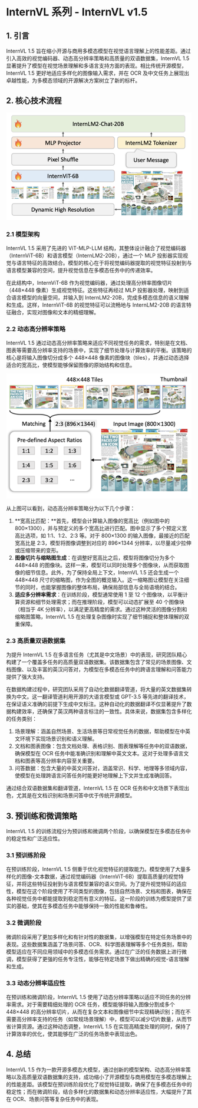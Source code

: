 # InternVL 系列 - InternVL v1.5

## 1. 引言

InternVL 1.5 旨在缩小开源与商用多模态模型在视觉语言理解上的性能差距。通过引入高效的视觉编码器、动态高分辨率策略和高质量的双语数据集，InternVL 1.5 显著提升了模型在视觉场景理解和多语言支持方面的表现。相比传统开源模型，InternVL 1.5 更好地适应多样化的图像输入需求，并在 OCR 及中文任务上展现出卓越性能，为多模态领域的开源解决方案树立了新的标杆。

## 2. 核心技术流程

![picture 0](images/571202fda69f42e192f4072c66e2a1f5918419456e2cd43a30b6f589c0dc48eb.png)

### 2.1 模型架构

InternVL 1.5 采用了先进的 ViT-MLP-LLM 结构，其整体设计融合了视觉编码器（InternViT-6B）和语言模型（InternLM2-20B），通过一个 MLP 投影器实现视觉与语言特征的高效结合。模型的核心在于将视觉编码器提取的视觉特征投射到与语言模型兼容的空间，提升视觉信息在多模态任务中的传递效率。

在此结构中，InternViT-6B 作为视觉编码器，通过处理高分辨率图像切片（448×448 像素）生成视觉特征。这些特征再经过 MLP 投影器处理，映射到适合语言模型的向量空间，并输入到 InternLM2-20B，完成多模态信息的语义理解和生成。这样，InternViT-6B 的视觉特征可以流畅地与 InternLM2-20B 的语言特征融合，实现对图像和文本的精细理解。

### 2.2 动态高分辨率策略


InternVL 1.5 通过动态高分辨率策略来适应不同视觉任务的需求，特别是在文档、图表等需要高分辨率支持的场景中，实现了细节处理与计算效率的平衡。该策略的核心是将输入图像切分成多个 448×448 像素的图像块（tiles），并通过动态选择适合的宽高比，使模型能够保留图像的原始结构和信息。

![picture 1](images/ecbda9369c5e276603d32fcb8b0881231c317382719811763078edea16465298.png)  

从上图可以看到，动态高分辨率策略分为以下几个步骤：

1. **宽高比匹配：**首先，模型会计算输入图像的宽高比（例如图中的 800×1300），并与预定义的多个宽高比进行匹配。图中显示了多个预定义宽高比选项，如 1:1、1:2、2:3 等。对于 800×1300 的输入图像，最接近的匹配宽高比是 2:3，模型将图像调整到对应的 896×1344 分辨率，以尽量减少拉伸或压缩带来的变形。
2. **图像切片与缩略图生成**：在调整好宽高比之后，模型将图像切分为多个 448×448 的图像块。这样一来，模型可以同时处理多个图像块，从而获取图像的细节信息。此外，为了保持全局上下文，InternVL 1.5 还会生成一个 448×448 尺寸的缩略图，作为全图的概览输入。这一缩略图让模型在关注细节的同时，也能掌握图像的整体布局，确保局部信息与全局语境的结合。
3. **适应多分辨率需求**：在训练阶段，模型通常使用 1 至 12 个图像块，以平衡计算资源和细节处理需求；而在推理阶段，模型可以动态扩展至 40 个图像块（相当于 4K 分辨率），以满足更高精度的需求。通过这种灵活的图像分割和缩略图策略，InternVL 1.5 在处理复杂图像时实现了细节捕捉和整体理解的双重保障。

### 2.3 高质量双语数据集

为提升 InternVL 1.5 在多语言任务（尤其是中文场景）中的表现，研究团队精心构建了一个覆盖多任务的高质量双语数据集。该数据集包含了常见的场景图像、文档图像、以及丰富的英汉问答对，为模型在多模态任务中的跨语言理解和问答能力提供了强大支持。

在数据构建过程中，研究团队采用了自动化数据翻译管道，将大量的英文数据集转换为中文。这一翻译管道利用开源的大语言模型或 GPT-3.5 等先进的翻译技术，在保证语义准确的前提下生成中文标注。这种自动化的数据翻译不仅显著提升了数据构建效率，还确保了英汉两种语言标注的一致性。具体来说，数据集包含多样化的任务类别：

1. 场景理解：涵盖自然场景、生活场景等日常视觉任务的数据，帮助模型在中英文环境下实现场景识别和语义理解。
2. 文档和图表图像：包含文档处理、表格识别、图表理解等任务中的双语数据，确保模型在 OCR 任务中能准确识别和理解中英文文本。这对于处理多语言文档和图表等高分辨率内容至关重要。
3. 问答数据：包含大量的中英文问答对，涵盖常识、科学、地理等多领域内容，使模型在处理跨语言问答任务时能更好地理解上下文并生成准确回答。

通过结合双语数据集和翻译管道，InternVL 1.5 在 OCR 任务和中文场景下表现出色，尤其是在文档识别和场景问答中优于传统开源模型。

## 3. 预训练和微调策略

InternVL 1.5 的训练流程分为预训练和微调两个阶段，以确保模型在多模态任务中的稳定性和广泛适应性。

### 3.1 预训练阶段

在预训练阶段，InternVL 1.5 侧重于优化视觉特征的提取能力。模型使用了大量多样化的图像-文本数据，通过视觉编码器（InternViT-6B）提取高质量的视觉特征，并将这些特征投射到与语言模型兼容的语义空间。为了提升视觉特征的适应性，模型在这个阶段使用了不同类型的图像，包括自然场景、文档和图表，确保在各种视觉任务中都能提取到稳定而有意义的特征。这一阶段的训练为模型提供了坚实的基础，使其在多模态任务中能够保持一致的性能和鲁棒性。

### 3.2 微调阶段

微调阶段采用了更加多样化和有针对性的数据集，以增强模型在特定任务场景中的表现。这些数据集涵盖了场景问答、OCR、科学图表理解等多个任务类别，帮助模型适应在不同应用领域中的多模态任务需求。通过在广泛的任务数据上进行微调，模型获得了更强的任务专注性，能够在特定场景下做出精确的视觉-语言理解和生成。

### 3.3 动态分辨率适应性

在预训练和微调阶段，InternVL 1.5 使用了动态分辨率策略以适应不同任务的分辨率需求。对于需要精细处理的 OCR 任务，模型能够将输入图像分割成多个 448×448 的高分辨率切片，从而在复杂文本和图像细节中实现精确识别；而在不需要高分辨率支持的任务（如常规场景理解）中，模型可以减少切片数量，从而节省计算资源。通过这种动态调整，InternVL 1.5 在实现高精度处理的同时，保持了计算效率的优化，使其能够在广泛的任务场景中表现出色。

## 4. 总结

InternVL 1.5 作为一款开源多模态大模型，通过创新的模型架构、动态高分辨率策略以及高质量双语数据集的支持，成功缩小了开源模型与商用模型在多模态理解上的性能差距。该模型在预训练阶段优化了视觉特征提取，确保了在多模态任务中的稳定性；而在微调阶段，结合多样化的数据集和动态分辨率适应性，大幅提升了其在 OCR、场景问答等复杂任务中的表现。